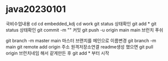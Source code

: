 # java20230101
국비수업내용
cd
cd embedded_kdj
cd work
git status 상태확인
git add * 
git status 상태확인
git commit -m "" 커밋
git push -u origin main main 브런치 푸쉬

git branch -m master main 마스터 브랜치를 메인으로 이름변경
git branch -m main
git remote add origin 주소 원격저장소연결
readme생성 했으면 
git pull origin 브런치네임 해서 같게만든 후 git add * 부터 시작